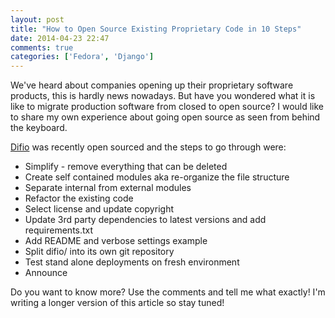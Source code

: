 ```yaml
---
layout: post
title: "How to Open Source Existing Proprietary Code in 10 Steps"
date: 2014-04-23 22:47
comments: true
categories: ['Fedora', 'Django']
---
```


We've heard about companies opening up their proprietary software products,
this is hardly news nowadays. But have you wondered what it is like to migrate
production software from closed to open source? I would like to share my own
experience about going open source as seen from behind the keyboard.

[Difio](http://www.dif.io) was recently open sourced and the steps to go through
were:

* Simplify - remove everything that can be deleted
* Create self contained modules aka re-organize the file structure
* Separate internal from external modules
* Refactor the existing code
* Select license and update copyright
* Update 3rd party dependencies to latest versions and add requirements.txt
* Add README and verbose settings example
* Split difio/ into its own git repository
* Test stand alone deployments on fresh environment
* Announce


Do you want to know more? Use the comments and tell me what exactly!
I'm writing a longer version of this article so stay tuned!

